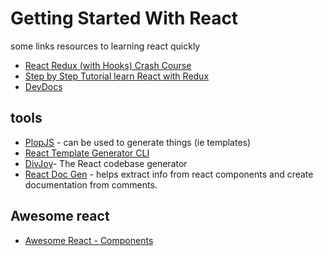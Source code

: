 # Getting Started With React

some links resources to learning react quickly

- [React Redux (with Hooks) Crash Course
](https://www.youtube.com/watch?v=9jULHSe41ls)
- [Step by Step Tutorial learn React with Redux](https://plainenglish.io/blog/step-by-step-tutorial-react-redux-2022-with-hooks-3b5d63b18be9)
- [DevDocs](https://devdocs.io/react/)

## tools

- [PlopJS](https://plopjs.com/)  - can be used to generate things (ie templates)
- [React Template Generator CLI](https://www.npmjs.com/package/react-template-generator-cli)
- [DivJoy](https://divjoy.com/)- The  React codebase generator
- [React Doc Gen](https://github.com/reactjs/react-docgen) - helps extract info from react components and create documentation from comments.



## Awesome react

- [Awesome React - Components](https://github.com/enaqx/awesome-react#react-awesome-components)
